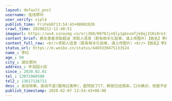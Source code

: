 ```yaml
---
layout: default_post
username: 连线鄂州
user_verify: vipl4
publish_time: FriFeb0713:54:43+08002020
crawl_time: 20200212-12:40:51
imageurl: https://wx4.sinaimg.cn/orj360/0070JjnQly1gbnsmfjk8qj310i0re17e.jpg,https://wx4.sinaimg.cn/orj360/0070JjnQly1gbnsmg6ghvj31jk0n1q8d.jpg
content_brief: 肺炎患者求助超话 求助人信息（若有相关化验单，请上传图片）【姓名】李红【年龄】50【所在城市】湖北鄂州【所在小区、社区】丰润园小区【患病时间】2020.02.01【联系方式】13972960508【其他紧急联系人】13617116711【病情描述】发烧咳嗽，高烧不退(服用过美林)，医院拍了CT，肺部已经感 ...全文
content_full_raw: <br/>求助人信息（若有相关化验单，请上传图片）<br/>【姓名】李红<br/>【年龄】50<br/>【所在城市】湖北鄂州<br/>【所在小区、社区】丰润园小区<br/>【患病时间】2020.02.01<br/>【联系方式】13972960508<br/>【其他紧急联系人】13617116711<br/>【病情描述】发烧咳嗽，高烧不退(服用过美林)，医院拍了CT，肺部已经感染，口头确诊，但是不给做核酸测试，也无法入院治疗。看着妈妈病情一天一天严重，真的特别揪心。单亲家庭，还有高龄外婆，现在我也开始咳嗽低烧，真的不知道怎么办，求求你们救救我妈妈!
status_url: https://m.weibo.cn/status/4469330475133524
name_: 李红
age_: 50
city_: 湖北鄂州
address_: 丰润园小区
since_: 2020.02.01
tel_: 13972960508
tel2_: 13617116711
desc_: 发烧咳嗽，高烧不退(服用过美林)，医院拍了CT，肺部已经感染，口头确诊，但是不给做核酸测试，也无法入院治疗。看着妈妈病情一天一天严重，真的特别揪心。单亲家庭，还有高龄外婆，现在我也开始咳嗽低烧，真的不知道怎么办，求求你们救救我妈妈!
publish_timestamp: 2020-02-07 13:54:43+08:00
---
```

